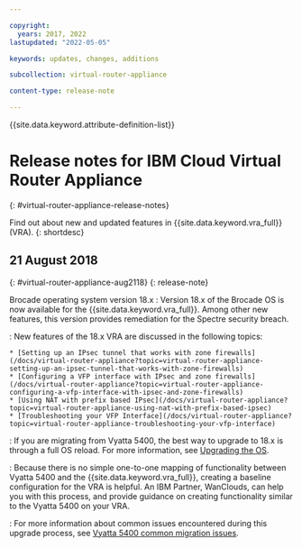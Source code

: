 ```yaml
---

copyright:
  years: 2017, 2022
lastupdated: "2022-05-05"

keywords: updates, changes, additions

subcollection: virtual-router-appliance

content-type: release-note

---
```


{{site.data.keyword.attribute-definition-list}}

# Release notes for IBM Cloud Virtual Router Appliance
{: #virtual-router-appliance-release-notes}

Find out about new and updated features in {{site.data.keyword.vra_full}} (VRA).
{: shortdesc}

## 21 August 2018
{: #virtual-router-appliance-aug2118}
{: release-note}

Brocade operating system version 18.x
:    Version 18.x of the Brocade OS is now available for the {{site.data.keyword.vra_full}}. Among other new features, this version provides remediation for the Spectre security breach.

:    New features of the 18.x VRA are discussed in the following topics:

    * [Setting up an IPsec tunnel that works with zone firewalls](/docs/virtual-router-appliance?topic=virtual-router-appliance-setting-up-an-ipsec-tunnel-that-works-with-zone-firewalls)
    * [Configuring a VFP interface with IPsec and zone firewalls](/docs/virtual-router-appliance?topic=virtual-router-appliance-configuring-a-vfp-interface-with-ipsec-and-zone-firewalls)
    * [Using NAT with prefix based IPsec](/docs/virtual-router-appliance?topic=virtual-router-appliance-using-nat-with-prefix-based-ipsec)
    * [Troubleshooting your VFP Interface](/docs/virtual-router-appliance?topic=virtual-router-appliance-troubleshooting-your-vfp-interface)

:    If you are migrating from Vyatta 5400, the best way to upgrade to 18.x is through a full OS reload. For more information, see  [Upgrading the OS](/docs/virtual-router-appliance?topic=virtual-router-appliance-upgrading-the-os).

:    Because there is no simple one-to-one mapping of functionality between Vyatta 5400 and the {{site.data.keyword.vra_full}}, creating a baseline configuration for the VRA is helpful. An IBM Partner, WanClouds, can help you with this process, and provide guidance on creating functionality similar to the Vyatta 5400 on your VRA.

:    For more information about common issues encountered during this upgrade process, see [Vyatta 5400 common migration issues](/docs/virtual-router-appliance?topic=virtual-router-appliance-vyatta-5400-common-migration-issues).
